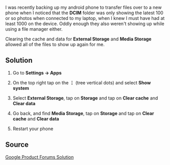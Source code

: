 <!-- # Missing files/Empty DCIM folder on Android -->
<!-- Published: 2016-12-18 -->

I was recently backing up my android phone to transfer files over to a new phone when I noticed that the **DCIM** folder was only showing the latest 100 or so photos when connected to my laptop, when I knew I must have had at least 1000 on the device. Oddly enough they also weren't showing up while using a file manager either.

Clearing the cache and data for **External Storage** and **Media Storage** allowed all of the files to show up again for me.


## Solution

1. Go to **Settings -> Apps**

2. On the top right tap on the **⋮** (tree vertical dots) and select **Show system**

3. Select **External Storage**, tap on **Storage** and tap on **Clear cache** and **Clear data**

4. Go back, and find **Media Storage**, tap on **Storage** and tap on **Clear cache** and **Clear data**

5. Restart your phone


## Source

[Google Product Forums Solution](https://productforums.google.com/forum/#!topic/nexus/UqQZmSd7hAg)
